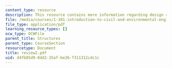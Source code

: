 ```yaml
---
content_type: resource
description: This resource contains more information regarding design review.
file: /media/courses/1-101-introduction-to-civil-and-environmental-engineering-design-i-fall-2005/d4fb85d98dd235afbe26f311312cdc1c_review2.pdf
file_type: application/pdf
learning_resource_types: []
ocw_type: OCWFile
parent_title: Structures
parent_type: CourseSection
resourcetype: Document
title: review2.pdf
uid: d4fb85d9-8dd2-35af-be26-f311312cdc1c
---
```

